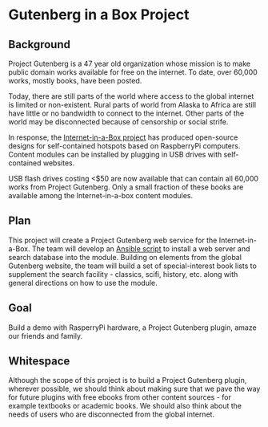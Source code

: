 # Gutenberg in a Box Project

## Background

Project Gutenberg is a 47 year old organization whose mission is to make public domain works available for free on the internet. To date, over 60,000 works, mostly books, have been posted.

Today, there are still parts of the world where access to the global internet is limited or non-existent. Rural parts of world from Alaska to Africa are still have little or no bandwidth to connect to the internet. Other parts of the world may be disconnected because of censorship or social strife.

In response, the [Internet-in-a-Box project](http://internet-in-a-box.org/) has produced open-source designs for self-contained hotspots based on RaspberryPi computers. Content modules can be installed by plugging in USB drives with self-contained websites.

USB flash drives costing <$50 are now available that can contain all 60,000 works from Project Gutenberg. Only a small fraction of these books are available among the Internet-in-a-box content modules.

## Plan

This project will create a Project Gutenberg web service for the Internet-in-a-Box. The team will develop an [Ansible script](https://docs.ansible.com/ansible/latest/index.html) to install a web server and search database into the module. Building on elements from the global Gutenberg website, the team will build a set of special-interest book lists to supplement the search facility - classics, scifi, history, etc. along with general directions on how to use the module.

## Goal

Build a demo with RasperryPi hardware, a Project Gutenberg plugin, amaze our friends and family.

## Whitespace

Although the scope of this project is to build a Project Gutenberg plugin, wherever possible, we should think about making sure that we pave the way for future plugins with free ebooks from other content sources - for example textbooks or academic books. We should also think about the needs of users who are disconnected from the global internet.
